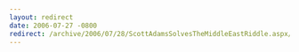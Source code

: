 ```yaml
---
layout: redirect
date: 2006-07-27 -0800
redirect: /archive/2006/07/28/ScottAdamsSolvesTheMiddleEastRiddle.aspx/
---
```

